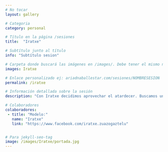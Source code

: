 ```yaml
---
# No tocar
layout: gallery

# Categoria
category: personal

# Título en la página /sesiones
title:  "Iratxe"

# Subtítulo junto al título
info: "Subtítulo sesion"

# Carpeta donde buscará las imágenes en /images/. Debe tener el mismo nombre y sin espacios
images: Iratxe

# Enlace personalizado ej: ariadnaballestar.com/sesiones/NOMBRESESION
permalink: /iratxe

# Información detallada sobre la sesión
description: "Con Iratxe decidimos aprovechar el atardecer. Buscamos un lugar bonito de Barcelona, esperamos a la hora perfecta y nos fuimos a hacer fotos. Fue una tarde muy entretenida entre risas y fotos. ¡Espero que os guste!"

# Colaboradores
colaboradores:
 - title: "Modelo:"
   name: "Iratxe"
   link: "https://www.facebook.com/iratxe.zuazogaztelu"


# Para jekyll-seo-tag
image: /images/Iratxe/portada.jpg
---
```

